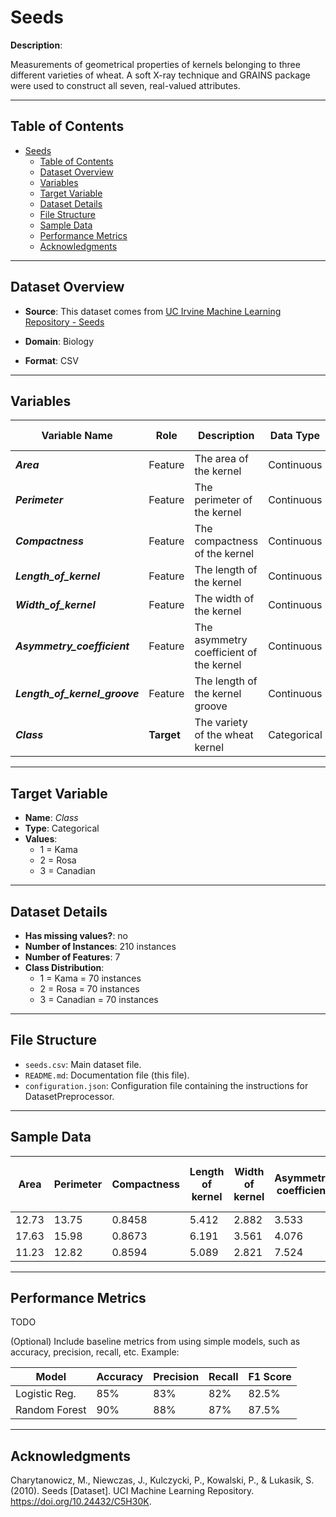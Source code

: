 # Seeds

**Description**:  

Measurements of geometrical properties of kernels belonging to three different varieties of wheat. A soft X-ray technique and GRAINS package were used to construct all seven, real-valued attributes.

---

## Table of Contents
- [Seeds](#seeds)
  - [Table of Contents](#table-of-contents)
  - [Dataset Overview](#dataset-overview)
  - [Variables](#variables)
  - [Target Variable](#target-variable)
  - [Dataset Details](#dataset-details)
  - [File Structure](#file-structure)
  - [Sample Data](#sample-data)
  - [Performance Metrics](#performance-metrics)
  - [Acknowledgments](#acknowledgments)

---

## Dataset Overview

- **Source**: This dataset comes from [UC Irvine Machine Learning Repository - Seeds](https://archive.ics.uci.edu/dataset/236/seeds)
  
- **Domain**: Biology

- **Format**: CSV  

---

## Variables

| Variable Name | Role | Description | Data Type | Range / Values |
|---|---|---|---|---|
| ***Area*** | Feature | The area of the kernel | Continuous | - |
| ***Perimeter*** | Feature | The perimeter of the kernel | Continuous | - |
| ***Compactness*** | Feature | The compactness of the kernel | Continuous | - |
| ***Length_of_kernel*** | Feature | The length of the kernel | Continuous | - |
| ***Width_of_kernel*** | Feature | The width of the kernel | Continuous | - |
| ***Asymmetry_coefficient*** | Feature | The asymmetry coefficient of the kernel | Continuous | - |
| ***Length_of_kernel_groove*** | Feature | The length of the kernel groove | Continuous | - |
| ***Class*** | **Target** | The variety of the wheat kernel | Categorical | Kama, Rosa, Canadian |

---

## Target Variable

- **Name**: *Class*  
- **Type**: Categorical
- **Values**:
  - 1 = Kama
  - 2 = Rosa
  - 3 = Canadian

---

## Dataset Details

- **Has missing values?**: no
- **Number of Instances**: 210 instances 
- **Number of Features**: 7
- **Class Distribution**:
  - 1 = Kama = 70 instances
  - 2 = Rosa = 70 instances
  - 3 = Canadian = 70 instances
 
---

## File Structure

- `seeds.csv`: Main dataset file.  
- `README.md`: Documentation file (this file).  
- `configuration.json`: Configuration file containing the instructions for DatasetPreprocessor.  

---

## Sample Data

| Area | Perimeter | Compactness | Length of kernel | Width of kernel | Asymmetry coefficient | Length of kernel groove | Class |
|---|---|---|---|---|---|---|---|
| 12.73 | 13.75 | 0.8458 | 5.412 | 2.882 | 3.533 | 5.067 | 1 |
| 17.63 | 15.98 | 0.8673 | 6.191 | 3.561 | 4.076 | 6.06 | 2 |
| 11.23 | 12.82 | 0.8594 | 5.089 | 2.821 | 7.524 | 4.957 | 3 |

---

## Performance Metrics

TODO

(Optional) Include baseline metrics from using simple models, such as accuracy, precision, recall, etc. Example:

| Model         | Accuracy | Precision | Recall | F1 Score |
|---------------|----------|-----------|--------|----------|
| Logistic Reg. | 85%      | 83%       | 82%    | 82.5%    |
| Random Forest | 90%      | 88%       | 87%    | 87.5%    |

---

## Acknowledgments

Charytanowicz, M., Niewczas, J., Kulczycki, P., Kowalski, P., & Lukasik, S. (2010). Seeds [Dataset]. UCI Machine Learning Repository. https://doi.org/10.24432/C5H30K.
